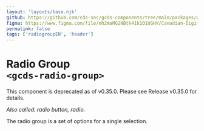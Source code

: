 ```yaml
---
layout: 'layouts/base.njk'
github: https://github.com/cds-snc/gcds-components/tree/main/packages/web/src/components/gcds-radio-group
figma: https://www.figma.com/file/mh2maMG2NBtk41k1O1UGHV/Canadian-Digital-Service%E2%80%A8---GC-Design-System?node-id=818%3A3759&t=ciEmm7GYyGAY73zZ-0
permalink: false
tags: ['radiogroupEN', 'header']
---
```


# Radio Group <br>`<gcds-radio-group>`

<gcds-error-message message-id="component-deprecated">
This component is deprecated as of v0.35.0. Please see <gcds-link href="https://github.com/cds-snc/gcds-components/releases/tag/gcds-components-v0.35.0">Release v0.35.0</gcds-link> for details.
</gcds-error-message>

_Also called: radio button, radio._

The radio group is a set of options for a single selection.

<br/>

